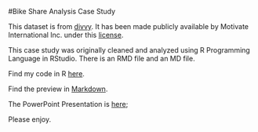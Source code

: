 #Bike Share Analysis Case Study
<p>

This dataset is from [divvy](https://divvy-tripdata.s3.amazonaws.com/index.html). It has been made publicly available by Motivate International Inc. under this [license](https://ride.divvybikes.com/data-license-agreement).

This case study was originally cleaned and analyzed using R Programming Language in RStudio. There is an RMD file and an MD file.

Find my code in R [here](https://github.com/alykea/Bike_Share_Analysis/blob/main/bike_share_analysis.rmd).

Find the preview in [Markdown](https://github.com/alykea/Bike_Share_Analysis/blob/main/bike_share_analysis.md).

The PowerPoint Presentation is [here](https://github.com/alykea/Bike_Share_Analysis/blob/main/bike_share_analysis_files/Bike_Share_Analysis.pdf);

Please enjoy.
